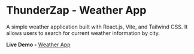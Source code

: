 # ThunderZap - Weather App

A simple weather application built with React.js, Vite, and Tailwind CSS. It allows users to search for current weather information by city.
 
**Live Demo -** [Weather App](thunder-zap.vercel.app/)
<!--
## Table of Contents

- [Screenshots](#screenshots)
- [Installation](#installation)
- [Usage](#usage)
- [Features](#features)
- [Technologies Used](#technologies-used)
- [Contributing](#contributing)
- [Credits](#credits)
- [License](#license)

## Screenshots

![Homepage](screenshots/homepage.png)
![Weather Search](screenshots/weather-search.png)
![Weather Display](screenshots/weather-display.png)

## Installation

To set up this project locally, follow these steps:

1. Clone the repository:
    ```bash
     git clone https://github.com/anandyelloju/weather-app.git
    ```

2. Navigate to the project directory:
    ```bash
     cd weather-app
    ```
3. Install the dependencies:
    ```bash
     npm install
    ```
4. Start the development server:
    ```bash
     npm run dev
    ```

## Usage

After installation, you can run the project locally using the development server. The app includes several sections:

- **Search Bar:** Enter a city name to get the current weather information.
- **Weather Display:** Shows the temperature, weather description, and city name.

## Features

- **Search for Current Weather:** Get current weather information for any city.
- **Responsive Design:** Optimized for both desktop and mobile devices.
- **Real-Time Data:** Fetches live weather data from OpenWeatherMap API.

## Technologies Used

- **React.js:** JavaScript library for building user interfaces.
- **Vite:** Frontend tooling for fast development.
- **Tailwind CSS:** Utility-first CSS framework for styling.
- **OpenWeatherMap API:** API for fetching weather data.

[![My Skills](https://skillicons.dev/icons?i=react,tailwindcss,vite,,javascript,html,css,,vscode,github)](https://skillicons.dev)

## Contributing

Contributions are always welcome! - If you have suggestions or improvements.

## Credits
- **React.js:** For providing a robust framework for building UI.
- **Vite:** For fast and efficient development tooling.
- **Tailwind CSS:** For a flexible and customizable styling framework.
- **OpenWeatherMap API:** For providing weather data.
- [Anand Yelloju](https://github.com/anandyelloju) - Project Creator

## License

This project is licensed under the [MIT License](https://choosealicense.com/licenses/mit/) - see the [LICENSE](https://github.com/anandyelloju/weather-app/blob/main/LICENSE) file for details.

-->
